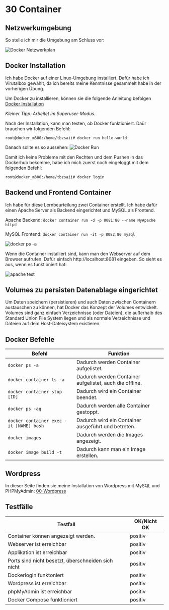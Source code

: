 # 30 Container

## Netzwerkumgebung

So stelle ich mir die Umgebung am Schluss vor:

![](https://github.com/tbzsaii/M300-Services/blob/master/00-Images/netzwerkplan%20docker.PNG "Docker Netzwerkplan")


## Docker Installation
Ich habe Docker auf einer Linux-Umgebung installiert. Dafür habe ich Virutalbox gewählt, da ich bereits meine Kenntnisse gesammelt habe in der vorherigen Übung. 

Um Docker zu installieren, können sie die folgende Anleitung befolgen [Docker Installation](https://docs.docker.com/engine/install/ubuntu/)

*Kleiner Tipp: Arbeitet im Superuser-Modus.*

Nach der Installation, kann man testen, ob Docker funktioniert. Daür brauchen wir folgenden Befehl:

`root@docker_m300:/home/tbzsaii# docker run hello-world `

Danach sollte es so aussehen:
![](https://github.com/tbzsaii/M300-Services/blob/master/00-Images/docker_run.PNG "Docker Run")

Damit ich keine Probleme mit den Rechten und dem Pushen in das Dockerhub bekomme, habe ich mich zuerst noch eingeloggt mit dem folgenden Befehl:

`root@docker_m300:/home/tbzsaii# docker login`

## Backend und Frontend Container
Ich habe für diese Lernbeurteilung zwei Container erstellt. Ich habe dafür einen Apache Server als Backend eingerichtet und MySQL als Frontend.

Apache Backend: `docker container run -d -p 8081:80 --name MyApache httpd`

MySQL Frontend: `docker container run -it -p 8082:80 mysql`

 ![](https://github.com/tbzsaii/M300-Services/blob/master/00-Images/docker%20ps%20a.PNG "docker ps -a")

 Wenn die Container installiert sind, kann man den Webserver auf dem Browser aufrufen. Dafür einfach http://localhost:8081 eingeben. So sieht es aus, wenn es funktioniert hat:

![](https://github.com/tbzsaii/M300-Services/blob/master/00-Images/test%20apache.PNG "apache test")


## Volumes zu persisten Datenablage eingerichtet
Um Daten speichern (persistieren) und auch Daten zwischen Containern austauschen zu können, hat Docker das Konzept der Volumes entwickelt. Volumes sind ganz einfach Verzeichnisse (oder Dateien), die außerhalb des Standard Union File System liegen und als normale Verzeichnisse und Dateien auf dem Host-Dateisystem existieren.

## Docker Befehle
| Befehl              | Funktion       |
| ------------------- | -------------- |
| `docker ps -a`      | Dadurch werden Container aufgelistet.|
| `docker container ls -a`        | Dadurch werden Container aufgelistet, auch die offline.|
| `docker container stop [ID]`       | Dadurch wird ein Container beendet.|
| `docker ps -aq`    | Dadurch werden alle Container gestoppt.|
| `docker container exec -it [NAME] bash` | Dadurch wird ein Container ausgeführt und betreten.|
| `docker images` | Dadurch werden die Images angezeigt.|
| `docker image build -t` | Dadurch kann man ein Image erstellen.|

## Wordpress
In dieser Seite finden sie meine Installation von Wordpress mit MySQL und PHPMyAdmin: [00-Wordpress](https://github.com/tbzsaii/M300-Services/tree/master/30-Container/00-Wordpress)


## Testfälle

| Testfall                      | OK/Nicht OK    |
| --------                      | -------------- |
| Container können angezeigt werden.      | positiv        |
| Webserver ist erreichbar           | positiv        |
| Applikation ist erreichbar        | positiv        |
| Ports sind nicht besetzt, überschneiden sich nicht     | positiv        |
| Dockerlogin funktoniert    | positiv        |
| Wordpress ist erreichbar   | positiv        |
| phpMyAdmin ist erreichbar  | positiv        |
| Docker Compose funktioniert| positiv        |


